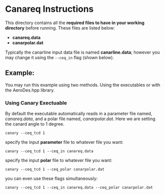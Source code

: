 # Canareq Instructions

This directory contains all the **required files to have in your working directory** before running. These
files are listed below:

* **canareq.data**
* **canarpolar.dat**

Typically the canarline input data file is named **canarline.data**; however you may change it using the ```--ceq_in``` flag (shown below). 

## Example:
You may run this example using two methods. Using the executables or with the AeroDes.hpp library.

### Using Canary Exectuable
By default the executable automatically reads in a parameter file named, *canareq.data*, and a polar file named, *canarpolar.dat*.
Here we are setting the canard angle to 1 degree.
```
canary --ceq_tcd 1
```

specify the input **parameter** file to whatever file you want:
```
canary --ceq_tcd 1 --ceq_in canareq.data
```

specify the input **polar** file to whatever file you want:
```
canary --ceq_tcd 1 --ceq_polar canarpolar.dat
```

you can even use these flags simultaneously:
```
canary --ceq_tcd 1 --ceq_in canareq.data --ceq_polar canarpolar.dat
```
